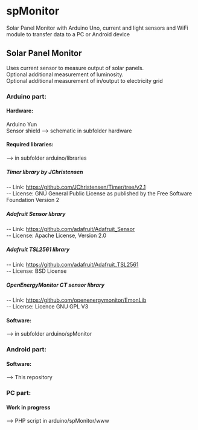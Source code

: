 # spMonitor
Solar Panel Monitor with Arduino Uno, current and light sensors and WiFi module to transfer data to a PC or Android device

## Solar Panel Monitor
 
Uses current sensor to measure output of solar panels.  
Optional additional measurement of luminosity.  
Optional additional measurement of in/output to electricity grid  

### Arduino part:
#### Hardware:
Arduino Yun  
Sensor shield --> schematic in subfolder hardware  
#### Required libraries:
--> in subfolder arduino/libraries  
##### Timer library by JChristensen  
-- Link: https://github.com/JChristensen/Timer/tree/v2.1  
-- License: GNU General Public License as published by the Free Software Foundation Version 2  

##### Adafruit Sensor library  
-- Link: https://github.com/adafruit/Adafruit_Sensor  
-- License: Apache License, Version 2.0  

##### Adafruit TSL2561 library  
-- Link: https://github.com/adafruit/Adafruit_TSL2561  
-- License: BSD License  

##### OpenEnergyMonitor CT sensor library  
-- Link: https://github.com/openenergymonitor/EmonLib  
-- License: Licence GNU GPL V3  
#### Software:
--> in subfolder arduino/spMonitor
### Android part:
#### Software:
--> This repository
### PC part:
#### Work in progress
--> PHP script in arduino/spMonitor/www